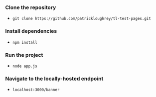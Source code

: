 ### Clone the repository
- `git clone https://github.com/patrickloughrey/tl-test-pages.git`

### Install dependencies 
- `npm install`

### Run the project
- `node app.js`

### Navigate to the locally-hosted endpoint
- `localhost:3000/banner`